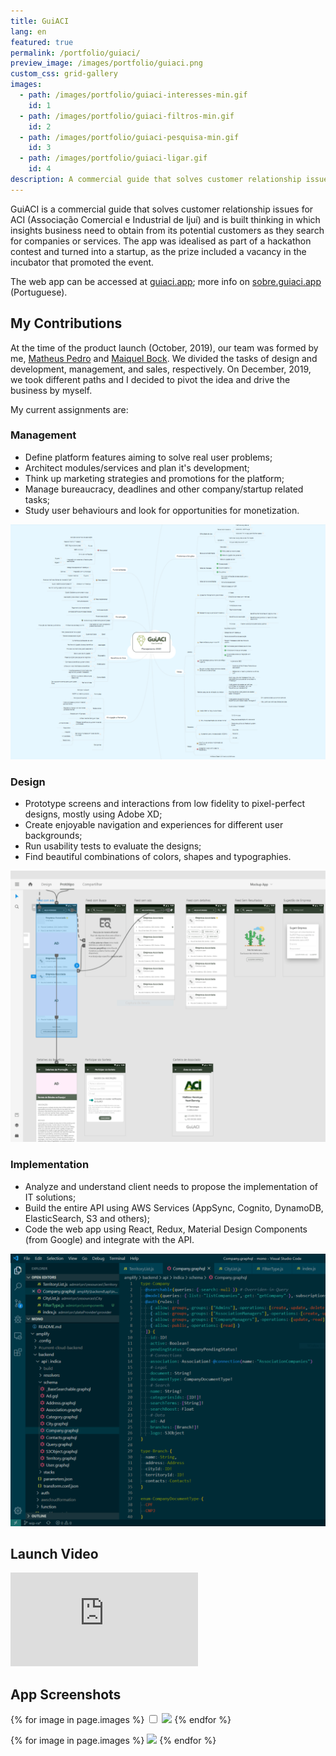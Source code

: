 ```yaml
---
title: GuiACI
lang: en
featured: true
permalink: /portfolio/guiaci/
preview_image: /images/portfolio/guiaci.png
custom_css: grid-gallery
images:
  - path: /images/portfolio/guiaci-interesses-min.gif
    id: 1
  - path: /images/portfolio/guiaci-filtros-min.gif
    id: 2
  - path: /images/portfolio/guiaci-pesquisa-min.gif
    id: 3
  - path: /images/portfolio/guiaci-ligar.gif
    id: 4
description: A commercial guide that solves customer relationship issues for ACI (Associação Comercial e Industrial de Ijuí) and is built thinking in which insights business need to obtain from its potential customers as they search for companies or services.
---
```


GuiACI is a commercial guide that solves customer relationship issues for ACI (Associação Comercial e Industrial de Ijuí) and is built thinking in which insights business need to obtain from its potential customers as they search for companies or services. The app was idealised as part of a hackathon contest and turned into a startup, as the prize included a vacancy in the incubator that promoted the event.

The web app can be accessed at [guiaci.app](https://guiaci.app); more info on [sobre.guiaci.app](https://sobre.guiaci.app) (Portuguese).

## My Contributions

At the time of the product launch (October, 2019), our team was formed by me, [Matheus Pedro](https://www.linkedin.com/in/matheus-pedro-a3a630130/) and [Maiquel Bock](https://www.linkedin.com/in/maiquelbock/). We divided the tasks of design and development, management, and sales, respectively. On December, 2019, we took different paths and I decided to pivot the idea and drive the business by myself.

My current assignments are:

### Management

- Define platform features aiming to solve real user problems;
- Architect modules/services and plan it's development;
- Think up marketing strategies and promotions for the platform;
- Manage bureaucracy, deadlines and other company/startup related tasks;
- Study user behaviours and look for opportunities for monetization.

![Screenshot of app's planning mindmap.](/images/portfolio/guiaci-planning-min.png)

### Design

- Prototype screens and interactions from low fidelity to pixel-perfect designs, mostly using  Adobe XD;
- Create enjoyable navigation and experiences for different user backgrounds;
- Run usability tests to evaluate the designs;
- Find beautiful combinations of colors, shapes and typographies.

![Screenshot of app's prototype.](/images/portfolio/mockup-guiaci-min.png)

### Implementation

- Analyze and understand client needs to propose the implementation of IT solutions;
- Build the entire API using AWS Services (AppSync, Cognito, DynamoDB, ElasticSearch, S3 and others);
- Code the web app using React, Redux, Material Design Components (from Google) and integrate with the API.

![Screenshot of app's code.](/images/portfolio/guiaci-code-min.png)


## Launch Video

<iframe class="iframe-doc" src="https://www.facebook.com/plugins/video.php?href=https%3A%2F%2Fwww.facebook.com%2Fapp.guiaci%2Fvideos%2F255374908684831%2F&width=500&show_text=false&height=280&appId" style="border:none;overflow:hidden" scrolling="no" frameborder="0" allowTransparency="true" allow="encrypted-media" allowFullScreen="true"></iframe>

## App Screenshots
{% for image in page.images %}
<input type="checkbox" id="pic-{{ image.id }}"/>
<label for="pic-{{ image.id }}" class="lightbox"><img src="{{ image.path }}"/></label>
{% endfor %}

<div class="grid">  
	{% for image in page.images %}
	<label for="pic-{{ image.id }}" class="grid-item"><img src="{{ image.path }}"/></label>
	{% endfor %}
</div>